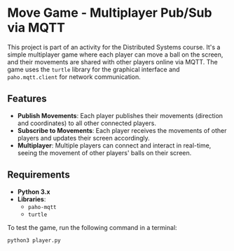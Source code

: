 # Move Game - Multiplayer Pub/Sub via MQTT

This project is part of an activity for the Distributed Systems course. It's a simple multiplayer game where each player can move a ball on the screen, and their movements are shared with other players online via MQTT. The game uses the `turtle` library for the graphical interface and `paho.mqtt.client` for network communication.

## Features

- **Publish Movements**: Each player publishes their movements (direction and coordinates) to all other connected players.
- **Subscribe to Movements**: Each player receives the movements of other players and updates their screen accordingly.
- **Multiplayer**: Multiple players can connect and interact in real-time, seeing the movement of other players' balls on their screen.

## Requirements

- **Python 3.x**
- **Libraries**:
  - `paho-mqtt`
  - `turtle`

To test the game, run the following command in a terminal:

```bash
python3 player.py
